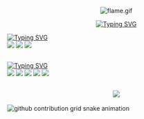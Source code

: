 <p align="center">
  <img src="https://media.tenor.com/UO2iB6nZD9MAAAAi/35524757372-flame.gif" alt="flame.gif" width="60" height="60" />
</p>  

<p align="center">
  <a href="https://git.io/typing-svg">
    <img src="https://readme-typing-svg.herokuapp.com?font=Fira+Code&pause=938&color=AE4EF7FF&center=true&vCenter=true&repeat=true&random=false&width=435&size=30&lines=✦+Bem-vindo+ao+meu+perfil!+✦;" alt="Typing SVG">
  </a>
</p>    


  <a href="https://git.io/typing-svg">
    <img src="https://readme-typing-svg.herokuapp.com?font=Fira+Code&pause=938&color=EBEBEBFF&center=false&vCenter=false&repeat=false&random=false&width=435&size=18&lines=✦+Habilidades" alt="Typing SVG">
  </a>


<div> 
  <img src="https://img.shields.io/badge/Python-1b004b?style=for-the-badge&logo=python&logoColor=white"/>
  <img src="https://img.shields.io/badge/CSS-4d0491?&style=for-the-badge&logo=css3&logoColor=white"/>
  <img src="https://img.shields.io/badge/HTML-461e6b?style=for-the-badge&logo=html5&logoColor=white" />
  
</div>

##
  <a href="https://git.io/typing-svg">
    <img src="https://readme-typing-svg.herokuapp.com?font=Fira+Code&pause=938&color=EBEBEBFF&center=false&vCenter=false&repeat=false&random=false&width=435&size=18&lines=✦+Ambientes" alt="Typing SVG">
  </a>
  
  <div> 
  <img src="https://img.shields.io/badge/MySQL-530088?style=for-the-badge&logo=mysql&logoColor=white"/>
  <img src="https://img.shields.io/badge/Colab-7f00b2?style=for-the-badge&logo=googlecolab&color=7f00b2"/>
  <img src="https://img.shields.io/badge/replit-3a33ae?style=for-the-badge&logo=replit&logoColor=white"/>
 	<img src="https://img.shields.io/badge/Kaggle-461e6b?style=for-the-badge&logo=Kaggle&logoColor=white">
  <img src="https://img.shields.io/badge/Figma-4d0491?style=for-the-badge&logo=figma&logoColor=white"/>
</div>

##

<p align="center">
  <img src="https://github-readme-stats.vercel.app/api?username=GiovanaMerces&show_icons=true&theme=midnight-purple&include_all_commits=true&count_private=true&hide_border=true&bg_color=00000000" />
</p>


<picture>
  <source media="(prefers-color-scheme: dark)" srcset="https://raw.githubusercontent.com/GiovanaMerces/GiovanaMerces/output/github-contribution-grid-snake-dark.svg">
  <source media="(prefers-color-scheme: light)" srcset="https://raw.githubusercontent.com/GiovanaMerces/GiovanaMerces/output/github-contribution-grid-snake.svg">
  <img alt="github contribution grid snake animation" src="https://raw.githubusercontent.com/GiovanaMerces/GiovanaMerces/output/github-contribution-grid-snake-dark.svg">
<picture>
<br><br>


